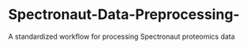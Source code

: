 # Spectronaut-Data-Preprocessing-
A standardized workflow for processing Spectronaut proteomics data
